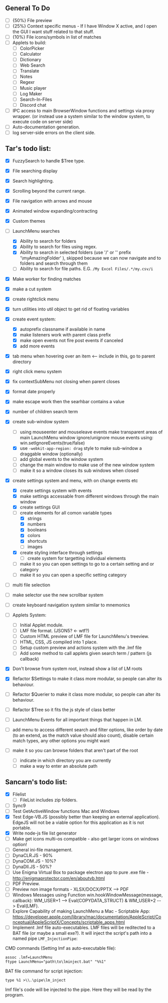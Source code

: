 
## General To Do

* [ ] {50%} File preview
* [ ] {25%} Context specific menus - If I have Window X active, and I open the GUI I want stuff related to that stuff.
* [ ] {10%} File icons/symbols in list of matches
* [ ] Applets to build:
	* [ ] ColorPicker
	* [ ] Calculator
	* [ ] Dictionary
	* [ ] Web Search
	* [ ] Translate
	* [ ] Notes
	* [ ] Regexr
	* [ ] Music player
	* [ ] Log Maker
	* [ ] Search-In-Files
	* [ ] Discord chat
* [ ] IPC access to main BrowserWindow functions and settings via proxy wrapper. (or instead use a system similar to the window system, to execute code on server side)
* [ ] Auto-documentation generation.
* [ ] log server-side errors on the client side.

## Tar's todo list:
* [x] FuzzySearch to handle $Tree type.
* [x] File searching display
* [x] Search highlighting.
* [x] Scrolling beyond the current range.
* [x] File navigation with arrows and mouse
* [x] Animated window expanding/contracting
* [x] Custom themes
* [ ] LaunchMenu searches
	* [x] Ability to search for folders
	* [x] Ability to search for files using regex.
	* [x] Ability to search in selected folders (use '/' or '\' prefix '\myAmazingFolder' ), skipped because we can now navigate and to folders and search through them
	* [ ] Ability to search for file paths. E.G. `/My Excel Files/.*/my.csv/i`
* [x] Make worker for finding matches

* [x] make a cut system
* [x] create rightclick menu
* [x] turn utilities into util object to get rid of floating variables  
* [x] create event system:
	* [x] autoprefix classname if available in name
	* [x] make listeners work with parent class prefix
	* [x] make open events not fire post events if canceled
	* [x] add more events
* [x] tab menu when hovering over an item <-- include in this, go to parent directory
* [x] right click menu system
* [x] fix contextSubMenu not closing  when parent closes
* [x] format date properly
* [x] make escape work then the searhbar contains a value
* [x] number of children search term
* [x] create sub-window system
	* [ ] using mouseenter and mouseleave events make transparent areas of main LaunchMenu window ignore/unignore mouse events using: win.setIgnoreEvents(true/false)
	* [x] use `-webkit-app-region: drag` style to make sub-window a draggable window (optionally)
 	* [ ] add global events to the window system
	* [ ] change the main window to make use of the new window system
	* [ ] make it so a window closes its sub windows when closed
* [x] create settings system and menu, with on change events etc
	* [x] create settings system with events
	* [x] make settings accessable from different windows through the main window
	* [x] create settings GUI
	* [ ] create elements for all comon variable types
		* [x] strings
		* [x] numbers
		* [x] booleans
		* [x] colors
		* [x] shortcuts
		* [ ] images
	* [x] create styling interface through settings
		* [ ] create system for targetting individual elements
	* [ ] make it so you can open settings to go to a certain setting and or category
	* [ ] make it so you can open a specific setting category
* [ ] multi file selection
* [ ] make selector use the new scrollbar system
* [ ] create keyboard navigation system similar to  mnemonics
* [ ] Applets System:
	* [ ] Initial Applet module.
	* [ ] LMF file format. (JSON5? <- wtf?)
	* [ ] Custom HTML preview of LMF file for LaunchMenu's treeview.
	* [ ] HTML, CSS, JS compiled into 1 place.
	* [ ] Setup custom preview and actions system with the .lmf file
	* [ ] Add some method to call applets given search term / pattern (js callback)
* [x] Don't browse from system root, instead show a list of LM roots
* [x] Refactor $Settings to make it class more modular, so people can alter its behaviour.
* [ ] Refactor $Querier to make it class more modular, so people can alter its behaviour.
* [ ] Refactor $Tree so it fits the js style of class better
* [ ] LaunchMenu Events for all important things that happen in LM.
* [ ] add menu to access different search and filter options, like order by date (to an extend, as the match value should also count), disable certain match types, any other options you might want
* [ ] make it so you can browse folders that aren't part of the root
	* [ ] indicate in which directory you are currently
	* [ ] make a way to enter an absolute path

## Sancarn's todo list:

* [x] Filelist
	* [ ] FileList includes zip folders.
* [ ] Sync9
* [ ] Test GetActiveWindow functions Mac and Windows
* [x] Test Edge-VB.JS (possibly better than keeping an external application). EdgeJS will not be a viable option for this application as it is not portable.
* [x] Write node-js file list generator 
* [ ] Make get icons multi-os compatible - also get larger icons on windows option!
* [ ] General ini-file management.
* [ ] DynaCLR.JS - 90%
* [ ] DynaCOM.JS - 10%?
* [ ] DynaDll.JS - 50%?
* [ ] Use Enigma Virtual Box to package electron app to pure .exe file - http://enigmaprotector.com/en/aboutvb.html
* [ ] PDF Preview.
* [ ] Preview non image formats - XLSX/DOCX/PPTX --> PDF
* [ ] Windows Messages using Function win.hookWindowMessage(message, callback):
	WM_USER+1 --> Eval(COPYDATA_STRUCT) & WM_USER+2 --> Eval(LMF). 
* [ ] Explore Capability of making LaunchMenu a Mac - Scriptable App:
	https://developer.apple.com/library/mac/documentation/AppleScript/Conceptual/AppleScriptX/Concepts/scriptable_apps.html
* [ ] Implement .lmf file auto-executables. LMF files will be reditected to a BAT file (or maybe a small exe?). It will inject the script's path into a named pipe `LMF_InjectionPipe`:

CMD commands (Setting lmf as auto-executable file):

```BAT
assoc .lmf=LaunchMenu
ftype LaunchMenu="path\to\lminject.bat" "%%1"
```

BAT file command for script injection:

```BAT
type %1 >\\.\pipe\lm_inject
```

lmf file's code will be injected to the pipe. Here they will be read by the program.

